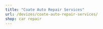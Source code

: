 ```yaml
---
title: "Coate Auto Repair Services"
url: /devizes/coate-auto-repair-services/
shop: car repair
---
```

